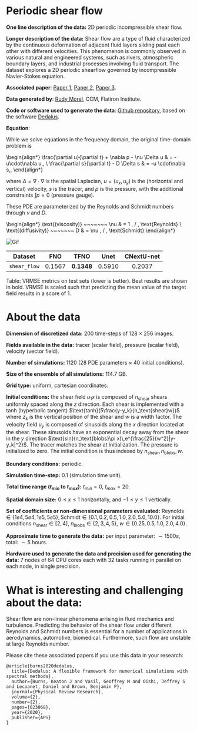 
# Periodic shear flow

**One line description of the data:** 2D periodic incompressible shear flow.

**Longer description of the data:**
Shear flow are a type of fluid characterized by the continuous deformation of adjacent fluid layers sliding past each other with different velocities. This phenomenon is commonly observed in various natural and engineered systems, such as rivers, atmospheric boundary layers, and industrial processes involving fluid transport.
The dataset explores a 2D periodic shearflow governed by incompressible Navier-Stokes equation.

**Associated paper**: [Paper 1](https://www.sciencedirect.com/book/9780124059351/fluid-mechanics), [Paper 2](https://journals.aps.org/prfluids/abstract/10.1103/PhysRevFluids.6.100504), [Paper 3](https://journals.aps.org/prfluids/abstract/10.1103/PhysRevFluids.9.014202).

**Data generated by**: [Rudy Morel](https://rudymorel.github.io/), CCM, Flatiron Institute.

**Code or software used to generate the data**: [Github repository](https://github.com/RudyMorel/the-well-rbc-sf), based on the software [Dedalus](https://dedalus-project.readthedocs.io/en/latest/pages/examples/ivp_2d_shear_flow.html).

**Equation**:

While we solve equations in the frequency domain, the original time-domain problem is

\begin{align*}
\frac{\partial u}{\partial t} + \nabla p - \nu \Delta u & = -u\cdot\nabla u\,,
\\
\frac{\partial s}{\partial t} - D \Delta s & = -u \cdot\nabla s\,,
\end{align*}

where $\Delta = \nabla \cdot \nabla$ is the spatial Laplacian, $u = (u_x,u_y)$ is the (horizontal and vertical) velocity, $s$ is the tracer, and $p$ is the pressure,
with the additional constraints $\int p = 0$ (pressure gauge).

These PDE are parameterized by the Reynolds and Schmidt numbers through $\nu$ and $D$.

\begin{align*}
\text{(viscosity)} ~~~~~~~ \nu & = 1 \, / \, \text{Reynolds}
\\
\text{(diffusivity)} ~~~~~~~ D & = \nu \, / \, \text{Schmidt}
\end{align*}


![Gif](https://users.flatironinstitute.org/~polymathic/data/the_well/datasets/shear_flow/gif/tracer_normalized.gif)

| Dataset    | FNO | TFNO  | Unet | CNextU-net
|:-:|:-:|:-:|:-:|:-:|
| `shear_flow`  | 0.1567 | $\mathbf{0.1348}$ |0.5910|0.2037|

Table: VRMSE metrics on test sets (lower is better). Best results are shown in bold. VRMSE is scaled such that predicting the mean value of the target field results in a score of 1.

# About the data

**Dimension of discretized data:** 200 time-steps of 128 $\times$ 256 images.

**Fields available in the data:** tracer (scalar field), pressure (scalar field), velocity (vector field).

**Number of simulations:** 1120 (28 PDE parameters $\times$ 40 initial conditions).

**Size of the ensemble of all simulations:** 114.7 GB.

**Grid type:** uniform, cartesian coordinates.

**Initial conditions:** the shear field $u_1x$ is composed of $n_\text{shear}$ shears uniformly spaced along the $z$ direction. Each shear is implemented with a tanh (hyperbolic tangent) $\text{tanh}(5\frac{y-y_k}{n_\text{shear}w})$ where $z_k$ is the vertical position of the shear and $w$ is a width factor.
The velocity field $u_y$ is composed of sinusoids along the $x$ direction located at the shear. These sinusoids have an exponential decay away from the shear in the $y$ direction $\text{sin}(n_\text{blobs}\pi x)\,e^{\frac{25}{w^2}|y-y_k|^2}$.
The tracer matches the shear at initialization. The pressure is initialized to zero.
The initial condition is thus indexed by $n_\text{shear},n_\text{blobs},w$.

**Boundary conditions:** periodic.

**Simulation time-step:** 0.1 (simulation time unit).

**Total time range ($t_{min}$ to $t_{max}$):** $t_{min} = 0$, $t_{max} = 20$.

**Spatial domain size:** $0\leq x \leq 1$ horizontally, and $-1 \leq y \leq 1$ vertically.

**Set of coefficients or non-dimensional parameters evaluated:** $\text{Reynolds}\in\{1e4, 5e4, 1e5, 5e5\}, \text{Schmidt}\in\{0.1, 0.2, 0.5, 1.0, 2.0, 5.0, 10.0\}$. For initial conditions $n_\text{shear}\in[2,4]$, $n_\text{blobs}\in\{2,3,4,5\}$, $w\in\{0.25, 0.5, 1.0, 2.0, 4.0\}$.


**Approximate time to generate the data:** per input parameter: $\sim 1500s$, total: $\sim 5$ hours.

**Hardware used to generate the data and precision used for generating the data:** 7 nodes of 64 CPU cores each with 32 tasks running in parallel on each node, in single precision.

# What is interesting and challenging about the data:

Shear flow are non-linear phenomena arrising in fluid mechanics and turbulence.
Predicting the behavior of the shear flow under different Reynolds and Schmidt numbers is essential for a number of applications in aerodynamics, automotive, biomedical.
Furthermore, such flow are unstable at large Reynolds number.

Please cite these associated papers if you use this data in your research:

```
@article{burns2020dedalus,
  title={Dedalus: A flexible framework for numerical simulations with spectral methods},
  author={Burns, Keaton J and Vasil, Geoffrey M and Oishi, Jeffrey S and Lecoanet, Daniel and Brown, Benjamin P},
  journal={Physical Review Research},
  volume={2},
  number={2},
  pages={023068},
  year={2020},
  publisher={APS}
}
```
